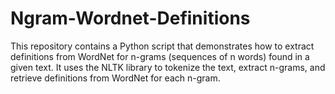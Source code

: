 # Ngram-Wordnet-Definitions
This repository contains a Python script that demonstrates how to extract definitions from WordNet for n-grams (sequences of n words) found in a given text. It uses the NLTK library to tokenize the text, extract n-grams, and retrieve definitions from WordNet for each n-gram.
